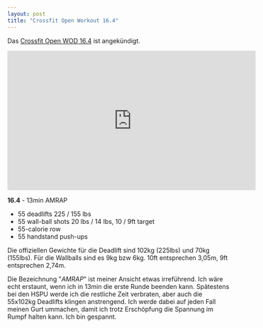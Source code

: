 ```yaml
---
layout: post
title: "Crossfit Open Workout 16.4"
---
```

Das [Crossfit Open WOD 16.4][0] ist angekündigt.

<iframe width="560" height="315" src="https://www.youtube-nocookie.com/embed/w9LHMzGR1hg" frameborder="0" allowfullscreen></iframe>

**16.4** - 13min AMRAP

* 55 deadlifts 225 / 155 lbs
* 55 wall-ball shots 20 lbs / 14 lbs, 10 / 9ft target
* 55-calorie row
* 55 handstand push-ups

Die offiziellen Gewichte für die Deadlift sind 102kg (225lbs) und 70kg (155lbs). Für die Wallballs sind es 9kg bzw 6kg. 10ft entsprechen 3,05m, 9ft entsprechen 2,74m.

Die Bezeichnung "*AMRAP*" ist meiner Ansicht etwas irreführend. Ich wäre echt erstaunt, wenn ich in 13min die erste Runde beenden kann. Spätestens bei den HSPU werde ich die restliche Zeit verbraten, aber auch die 55x102kg Deadlifts klingen anstrengend. Ich werde dabei auf jeden Fall meinen Gurt ummachen, damit ich trotz Erschöpfung die Spannung im Rumpf halten kann. Ich bin gespannt.

[0]: http://games.crossfit.com/workouts/the-open/2016#tabs-4

